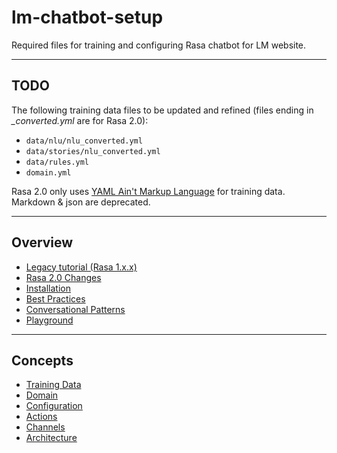 # lm-chatbot-setup

Required files for training and configuring Rasa chatbot for LM website.

---

## TODO

The following training data files to be updated and refined (files ending in *_converted.yml* are for Rasa 2.0):

- ```data/nlu/nlu_converted.yml```
- ```data/stories/nlu_converted.yml```
- ```data/rules.yml```
- ```domain.yml```

Rasa 2.0 only uses [YAML Ain't Markup Language](https://yaml.org/) for training data. Markdown & json are deprecated.

---

## Overview

- [Legacy tutorial (Rasa 1.x.x)](https://legacy-docs-v1.rasa.com/user-guide/rasa-tutorial)
- [Rasa 2.0 Changes](https://blog.rasa.com/now-available-rasa-open-source-2-0/)
- [Installation](https://rasa.com/docs/rasa/installation)
- [Best Practices](https://rasa.com/docs/rasa/conversation-driven-development)
- [Conversational Patterns](https://rasa.com/docs/rasa/chitchat-faqs)
- [Playground](https://rasa.com/docs/rasa/playground)

---

## Concepts

- [Training Data](https://rasa.com/docs/rasa/training-data-format)
- [Domain](https://rasa.com/docs/rasa/domain)
- [Configuration](https://rasa.com/docs/rasa/model-configuration)
- [Actions](https://rasa.com/docs/rasa/actions)
- [Channels](https://rasa.com/docs/rasa/connectors/your-own-website)
- [Architecture](https://rasa.com/docs/rasa/arch-overview)
